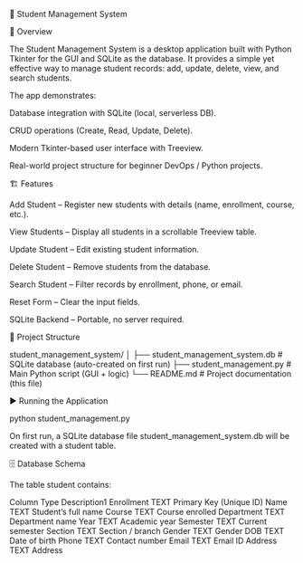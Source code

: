 📘 Student Management System

📖 Overview

The Student Management System is a desktop application built with Python Tkinter for the GUI and SQLite as the database.
It provides a simple yet effective way to manage student records: add, update, delete, view, and search students.

The app demonstrates:

Database integration with SQLite (local, serverless DB).

CRUD operations (Create, Read, Update, Delete).

Modern Tkinter-based user interface with Treeview.

Real-world project structure for beginner DevOps / Python projects.

🏗️ Features

Add Student – Register new students with details (name, enrollment, course, etc.).

View Students – Display all students in a scrollable Treeview table.

Update Student – Edit existing student information.

Delete Student – Remove students from the database.

Search Student – Filter records by enrollment, phone, or email.

Reset Form – Clear the input fields.

SQLite Backend – Portable, no server required.

📂 Project Structure

student_management_system/
│
├── student_management_system.db   # SQLite database (auto-created on first run)
├── student_management.py          # Main Python script (GUI + logic)
└── README.md                      # Project documentation (this file)

▶️ Running the Application

python student_management.py

On first run, a SQLite database file student_management_system.db will be created with a student table.

🗄️ Database Schema

The table student contains:

Column	        Type	Description1
Enrollment	    TEXT	Primary Key (Unique ID)
Name	        TEXT	Student’s full name
Course	        TEXT	Course enrolled
Department	    TEXT	Department name
Year	        TEXT	Academic year
Semester	    TEXT	Current semester
Section	        TEXT	Section / branch
Gender	        TEXT	Gender
DOB	            TEXT	Date of birth
Phone	        TEXT	Contact number
Email	        TEXT	Email ID
Address	        TEXT	Address

